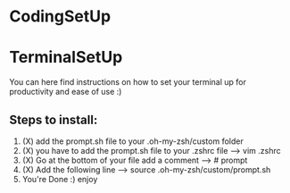 # CodingSetUp

# TerminalSetUp
You can here find instructions on how to set your terminal up for productivity and ease of use :)

## Steps to install:
1. (X) add the prompt.sh file to your .oh-my-zsh/custom folder
2. (X) you have to add the prompt.sh file to your .zshrc file --> vim .zshrc 
3. (X) Go at the bottom of your file add a comment --> # prompt
4. (X) Add the following line --> source .oh-my-zsh/custom/prompt.sh
5. You're Done :) enjoy 
